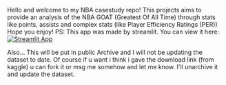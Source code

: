 Hello and welcome to my NBA casestudy repo!
This projects aims to provide an analysis of the NBA GOAT (Greatest Of All Time) through stats like points, assists and complex stats (like Player Efficiency Ratings (PER))
Hope you enjoy!
PS: This app was made by streamlit. You can view it here:
[![Streamlit App](https://static.streamlit.io/badges/streamlit_badge_black_white.svg)](https://nba-casestudy.streamlit.app/)


Also... This will be put in public Archive and I will not be updating the dataset to date. Of course if u want i think i gave the download link (from kaggle) u can fork it or msg me somehow and let me know. I'll unarchive it and update the dataset.
